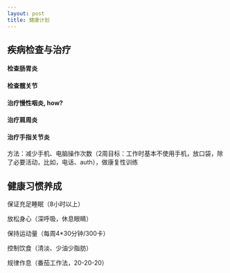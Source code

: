 ```yaml
---
layout: post
title: 健康计划
---
```


## 疾病检查与治疗	

#### 检查肠胃炎

#### 检查髋关节

#### 治疗慢性咽炎, how?

#### 治疗肩周炎

#### 治疗手指关节炎

方法：减少手机、电脑操作次数（2周目标：工作时基本不使用手机，放口袋，除了必要活动，比如，电话、auth），做康复性训练

## 健康习惯养成	

保证充足睡眠（8小时以上）

放松身心（深呼吸，休息眼睛）	

保持运动量（每周4*30分钟/300卡）	

控制饮食（清淡、少油少脂肪）	

规律作息（番茄工作法，20-20-20）	